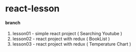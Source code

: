 # react-lesson

#### branch
1. lesson01 - simple react project ( Searching Youtube )
2. lesson02 - react project with redux ( BookList )
3. lesson03 - react project with redux ( Temperature Chart )
